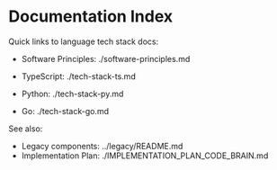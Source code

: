 # Documentation Index

Quick links to language tech stack docs:

- Software Principles: ./software-principles.md

- TypeScript: ./tech-stack-ts.md
- Python: ./tech-stack-py.md
- Go: ./tech-stack-go.md

See also:
- Legacy components: ../legacy/README.md
- Implementation Plan: ./IMPLEMENTATION_PLAN_CODE_BRAIN.md
